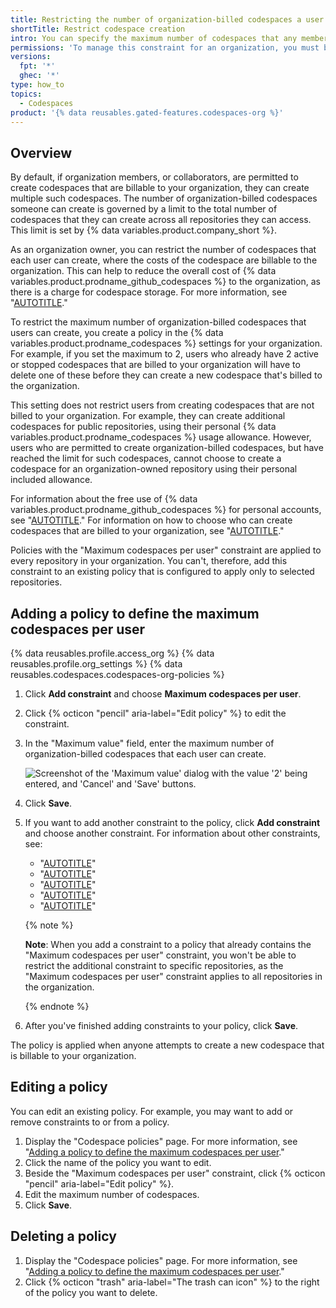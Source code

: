 ```yaml
---
title: Restricting the number of organization-billed codespaces a user can create
shortTitle: Restrict codespace creation
intro: You can specify the maximum number of codespaces that any member of your organization, or collaborator, can create for the repositories in your organization.
permissions: 'To manage this constraint for an organization, you must be an owner of the organization.'
versions:
  fpt: '*'
  ghec: '*'
type: how_to
topics:
  - Codespaces
product: '{% data reusables.gated-features.codespaces-org %}'
---
```


## Overview

By default, if organization members, or collaborators, are permitted to create codespaces that are billable to your organization, they can create multiple such codespaces. The number of organization-billed codespaces someone can create is governed by a limit to the total number of codespaces that they can create across all repositories they can access. This limit is set by {% data variables.product.company_short %}.

As an organization owner, you can restrict the number of codespaces that each user can create, where the costs of the codespace are billable to the organization. This can help to reduce the overall cost of {% data variables.product.prodname_github_codespaces %} to the organization, as there is a charge for codespace storage. For more information, see "[AUTOTITLE](/billing/managing-billing-for-github-codespaces/about-billing-for-github-codespaces#about-billing-for-storage-usage)."

To restrict the maximum number of organization-billed codespaces that users can create, you create a policy in the {% data variables.product.prodname_codespaces %} settings for your organization. For example, if you set the maximum to 2, users who already have 2 active or stopped codespaces that are billed to your organization will have to delete one of these before they can create a new codespace that's billed to the organization.

This setting does not restrict users from creating codespaces that are not billed to your organization. For example, they can create additional codespaces for public repositories, using their personal {% data variables.product.prodname_codespaces %} usage allowance. However, users who are permitted to create organization-billed codespaces, but have reached the limit for such codespaces, cannot choose to create a codespace for an organization-owned repository using their personal included allowance.

For information about the free use of {% data variables.product.prodname_github_codespaces %} for personal accounts, see "[AUTOTITLE](/billing/managing-billing-for-github-codespaces/about-billing-for-github-codespaces#monthly-included-storage-and-core-hours-for-personal-accounts)." For information on how to choose who can create codespaces that are billed to your organization, see "[AUTOTITLE](/codespaces/managing-codespaces-for-your-organization/enabling-github-codespaces-for-your-organization#choose-who-can-create-codespaces-that-are-billed-to-your-organization)."

Policies with the "Maximum codespaces per user" constraint are applied to every repository in your organization. You can't, therefore, add this constraint to an existing policy that is configured to apply only to selected repositories.

## Adding a policy to define the maximum codespaces per user

{% data reusables.profile.access_org %}
{% data reusables.profile.org_settings %}
{% data reusables.codespaces.codespaces-org-policies %}
1. Click **Add constraint** and choose **Maximum codespaces per user**.
1. Click {% octicon "pencil" aria-label="Edit policy" %} to edit the constraint.
1. In the "Maximum value" field, enter the maximum number of organization-billed codespaces that each user can create.

   ![Screenshot of the 'Maximum value' dialog with the value '2' being entered, and 'Cancel' and 'Save' buttons.](/assets/images/help/codespaces/maximum-value-policy-setting.png)

1. Click **Save**.
1. If you want to add another constraint to the policy, click **Add constraint** and choose another constraint. For information about other constraints, see:
   * "[AUTOTITLE](/codespaces/managing-codespaces-for-your-organization/restricting-access-to-machine-types)"
   * "[AUTOTITLE](/codespaces/managing-codespaces-for-your-organization/restricting-the-base-image-for-codespaces)"
   * "[AUTOTITLE](/codespaces/managing-codespaces-for-your-organization/restricting-the-visibility-of-forwarded-ports)"
   * "[AUTOTITLE](/codespaces/managing-codespaces-for-your-organization/restricting-the-idle-timeout-period)"
   * "[AUTOTITLE](/codespaces/managing-codespaces-for-your-organization/restricting-the-retention-period-for-codespaces)"

   {% note %}

   **Note**: When you add a constraint to a policy that already contains the "Maximum codespaces per user" constraint, you won't be able to restrict the additional constraint to specific repositories, as the "Maximum codespaces per user" constraint applies to all repositories in the organization.

   {% endnote %}

1. After you've finished adding constraints to your policy, click **Save**.

The policy is applied when anyone attempts to create a new codespace that is billable to your organization.

## Editing a policy

You can edit an existing policy. For example, you may want to add or remove constraints to or from a policy.

1. Display the "Codespace policies" page. For more information, see "[Adding a policy to define the maximum codespaces per user](#adding-a-policy-to-define-the-maximum-codespaces-per-user)."
1. Click the name of the policy you want to edit.
1. Beside the "Maximum codespaces per user" constraint, click {% octicon "pencil" aria-label="Edit policy" %}.
1. Edit the maximum number of codespaces.
1. Click **Save**.

## Deleting a policy

1. Display the "Codespace policies" page. For more information, see "[Adding a policy to define the maximum codespaces per user](#adding-a-policy-to-define-the-maximum-codespaces-per-user)."
1. Click {% octicon "trash" aria-label="The trash can icon" %} to the right of the policy you want to delete.
